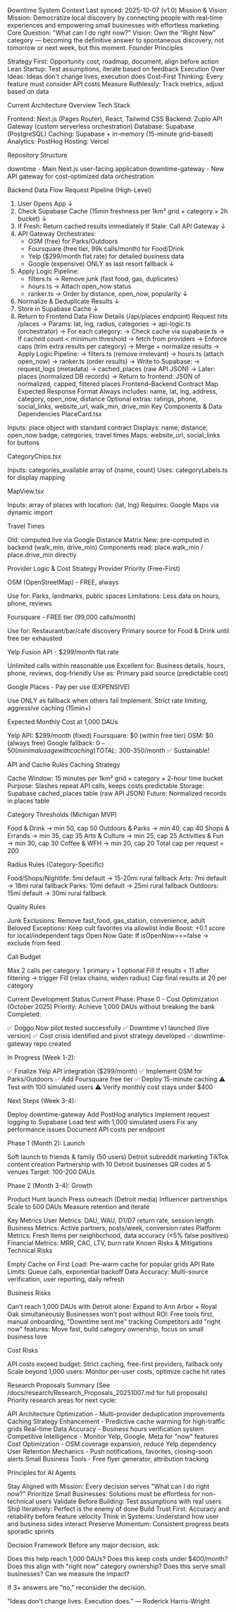 Downtime System Context
Last synced: 2025-10-07 (v1.0)
Mission & Vision
Mission: Democratize local discovery by connecting people with real-time experiences and empowering small businesses with effortless marketing.
Core Question: "What can I do right now?"
Vision: Own the "Right Now" category — becoming the definitive answer to spontaneous discovery, not tomorrow or next week, but this moment.
Founder Principles

Strategy First: Opportunity cost, roadmap, document, align before action
Lean Startup: Test assumptions, iterate based on feedback
Execution Over Ideas: Ideas don't change lives, execution does
Cost-First Thinking: Every feature must consider API costs
Measure Ruthlessly: Track metrics, adjust based on data

Current Architecture Overview
Tech Stack

Frontend: Next.js (Pages Router), React, Tailwind CSS
Backend: Zuplo API Gateway (custom serverless orchestration)
Database: Supabase (PostgreSQL)
Caching: Supabase + in-memory (15-minute grid-based)
Analytics: PostHog
Hosting: Vercel

Repository Structure

downtime - Main Next.js user-facing application
downtime-gateway - New API gateway for cost-optimized data orchestration

Backend Data Flow
Request Pipeline (High-Level)
1. User Opens App
   ↓
2. Check Supabase Cache (15min freshness per 1km² grid × category × 2h bucket)
   ↓
3. If Fresh: Return cached results immediately
   If Stale: Call API Gateway
   ↓
4. API Gateway Orchestrates:
   - OSM (free) for Parks/Outdoors
   - Foursquare (free tier, 99k calls/month) for Food/Drink
   - Yelp ($299/month flat rate) for detailed business data
   - Google (expensive) ONLY as last resort fallback
   ↓
5. Apply Logic Pipeline:
   - filters.ts → Remove junk (fast food, gas, duplicates)
   - hours.ts → Attach open_now status
   - ranker.ts → Order by distance, open_now, popularity
   ↓
6. Normalize & Deduplicate Results
   ↓
7. Store in Supabase Cache
   ↓
8. Return to Frontend
Data Flow Details (/api/places endpoint)
Request hits /places
→ Params: lat, lng, radius, categories
→ api-logic.ts (orchestrator)
   → For each category:
     → Check cache via supabase.ts
     → If cached count < minimum threshold → fetch from providers
     → Enforce caps (trim extra results per category)
     → Merge + normalize results
   → Apply Logic Pipeline:
     → filters.ts (remove irrelevant)
     → hours.ts (attach open_now)
     → ranker.ts (order results)
   → Write to Supabase:
     → request_logs (metadata)
     → cached_places (raw API JSON)
     → Later: places (normalized DB records)
   → Return to frontend: JSON of normalized, capped, filtered places
Frontend–Backend Contract Map
Expected Response Format
Always includes: name, lat, lng, address, category, open_now, distance
Optional extras: ratings, phone, social_links, website_url, walk_min, drive_min
Key Components & Data Dependencies
PlaceCard.tsx

Inputs: place object with standard contract
Displays: name, distance, open_now badge, categories, travel times
Maps: website_url, social_links for buttons

CategoryChips.tsx

Inputs: categories_available array of {name, count}
Uses: categoryLabels.ts for display mapping

MapView.tsx

Inputs: array of places with location: {lat, lng}
Requires: Google Maps via dynamic import

Travel Times

Old: computed live via Google Distance Matrix
New: pre-computed in backend (walk_min, drive_min)
Components read: place.walk_min / place.drive_min directly

Provider Logic & Cost Strategy
Provider Priority (Free-First)

OSM (OpenStreetMap) - FREE, always

Use for: Parks, landmarks, public spaces
Limitations: Less data on hours, phone, reviews


Foursquare - FREE tier (99,000 calls/month)

Use for: Restaurant/bar/cafe discovery
Primary source for Food & Drink until free tier exhausted


Yelp Fusion API - $299/month flat rate

Unlimited calls within reasonable use
Excellent for: Business details, hours, phone, reviews, dog-friendly
Use as: Primary paid source (predictable cost)


Google Places - Pay per use (EXPENSIVE)

Use ONLY as fallback when others fail
Implement: Strict rate limiting, aggressive caching (15min+)



Expected Monthly Cost at 1,000 DAUs

Yelp API: $299/month (fixed)
Foursquare: $0 (within free tier)
OSM: $0 (always free)
Google fallback: $0-50 (minimal usage with caching)
TOTAL: ~$300-350/month ✅ Sustainable!

API and Cache Rules
Caching Strategy

Cache Window: 15 minutes per 1km² grid × category × 2-hour time bucket
Purpose: Slashes repeat API calls, keeps costs predictable
Storage: Supabase cached_places table (raw API JSON)
Future: Normalized records in places table

Category Thresholds (Michigan MVP)

Food & Drink → min 50, cap 50
Outdoors & Parks → min 40, cap 40
Shops & Errands → min 35, cap 35
Arts & Culture → min 25, cap 25
Activities & Fun → min 30, cap 30
Coffee & WFH → min 20, cap 20
Total cap per request = 200

Radius Rules (Category-Specific)

Food/Shops/Nightlife: 5mi default → 15-20mi rural fallback
Arts: 7mi default → 18mi rural fallback
Parks: 10mi default → 25mi rural fallback
Outdoors: 15mi default → 30mi rural fallback

Quality Rules

Junk Exclusions: Remove fast_food, gas_station, convenience, adult
Beloved Exceptions: Keep cult favorites via allowlist
Indie Boost: +0.1 score for local/independent tags
Open Now Gate: If isOpenNow===false → exclude from feed

Call Budget

Max 2 calls per category: 1 primary + 1 optional Fill
If results < 11 after filtering → trigger Fill (relax chains, widen radius)
Cap final results at 20 per category

Current Development Status
Current Phase: Phase 0 - Cost Optimization (October 2025)
Priority: Achieve 1,000 DAUs without breaking the bank
Completed:

✅ Doggo Now pilot tested successfully
✅ Downtime v1 launched (live version)
✅ Cost crisis identified and pivot strategy developed
✅ downtime-gateway repo created

In Progress (Week 1-2):

✅ Finalize Yelp API integration ($299/month)
✅ Implement OSM for Parks/Outdoors
✅ Add Foursquare free tier
✅ Deploy 15-minute caching
⚠️ Test with 100 simulated users
⚠️ Verify monthly cost stays under $400

Next Steps (Week 3-4):

Deploy downtime-gateway
Add PostHog analytics
Implement request logging to Supabase
Load test with 1,000 simulated users
Fix any performance issues
Document API costs per endpoint

Phase 1 (Month 2): Launch

Soft launch to friends & family (50 users)
Detroit subreddit marketing
TikTok content creation
Partnership with 10 Detroit businesses
QR codes at 5 venues
Target: 100-200 DAUs

Phase 2 (Month 3-4): Growth

Product Hunt launch
Press outreach (Detroit media)
Influencer partnerships
Scale to 500 DAUs
Measure retention and iterate

Key Metrics
User Metrics: DAU, WAU, D1/D7 return rate, session length
Business Metrics: Active partners, posts/week, conversion rates
Platform Metrics: Fresh items per neighborhood, data accuracy (<5% false positives)
Financial Metrics: MRR, CAC, LTV, burn rate
Known Risks & Mitigations
Technical Risks

Empty Cache on First Load: Pre-warm cache for popular grids
API Rate Limits: Queue calls, exponential backoff
Data Accuracy: Multi-source verification, user reporting, daily refresh

Business Risks

Can't reach 1,000 DAUs with Detroit alone: Expand to Ann Arbor + Royal Oak simultaneously
Businesses won't post without ROI: Free tools first, manual onboarding, "Downtime sent me" tracking
Competitors add "right now" features: Move fast, build category ownership, focus on small business love

Cost Risks

API costs exceed budget: Strict caching, free-first providers, fallback only
Scale beyond 1,000 users: Monitor per-user costs, optimize cache hit rates

Research Proposals Summary
(See /docs/research/Research_Proposals_20251007.md for full proposals)
Priority research areas for next cycle:

API Architecture Optimization - Multi-provider deduplication improvements
Caching Strategy Enhancement - Predictive cache warming for high-traffic grids
Real-time Data Accuracy - Business hours verification system
Competitive Intelligence - Monitor Yelp, Google, Meta for "now" features
Cost Optimization - OSM coverage expansion, reduce Yelp dependency
User Retention Mechanics - Push notifications, favorites, closing-soon alerts
Small Business Tools - Free flyer generator, attribution tracking


Principles for AI Agents

Stay Aligned with Mission: Every decision serves "What can I do right now?"
Prioritize Small Businesses: Solutions must be effortless for non-technical users
Validate Before Building: Test assumptions with real users
Ship Iteratively: Perfect is the enemy of done
Build Trust First: Accuracy and reliability before feature velocity
Think in Systems: Understand how user and business sides interact
Preserve Momentum: Consistent progress beats sporadic sprints

Decision Framework
Before any major decision, ask:

Does this help reach 1,000 DAUs?
Does this keep costs under $400/month?
Does this align with "right now" category ownership?
Does this serve small businesses?
Can we measure the impact?

If 3+ answers are "no," reconsider the decision.

"Ideas don't change lives. Execution does." — Roderick Harris-Wright